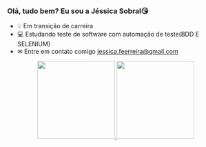 ### Olá, tudo bem? Eu sou a Jéssica Sobral😘

- 💡 Em transição de carreira
- 💻 Estudando teste de software com automação de teste(BDD E SELENIUM) 
- ✉ Entre em contato comigo jessica.feerreira@gmail.com

<div align="center">
  <a href="https://github.com/JessicaSoobral">
  <img height="180em" src="https://github-readme-stats.vercel.app/api?username=JessicaSoobral&show_icons=true&theme=dracula&include_all_commits=true&count_private=true"/>
  <img height="180em" src="https://github-readme-stats.vercel.app/api/top-langs/?username=JessicaSoobral&layout=compact&langs_count=7&theme=dracula"/>
</div>

